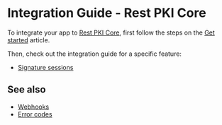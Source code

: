 ﻿# Integration Guide - Rest PKI Core

To integrate your app to [Rest PKI Core](../index.md), first follow the steps on the [Get started](get-started.md) article.

Then, check out the integration guide for a specific feature:

* [Signature sessions](signature-sessions/index.md)

## See also

* [Webhooks](webhooks.md)
* [Error codes](error-codes.md)
